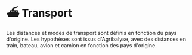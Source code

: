 # ⛴️ Transport

Les distances et modes de transport sont définis en fonction du pays d'origine. Les hypothèses sont  issus d'Agribalyse, avec des distances en train, bateau, avion et camion en fonction des pays d'origine.



&#x20;
